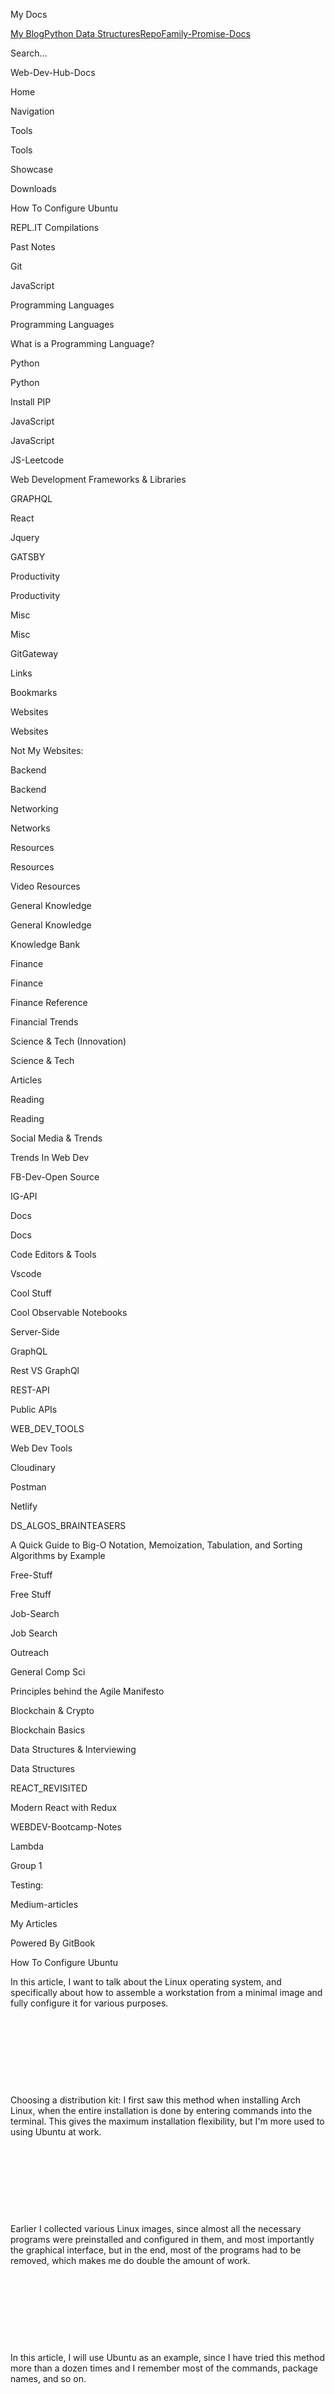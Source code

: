 <a href="https://bryan-guner.gitbook.io/my-docs/" class="css-4rbku5 css-1dbjc4n r-1awozwy r-1loqt21 r-18u37iz r-1otgn73 r-1i6wzkk r-lrvibr"></a>

<span class="css-901oao css-16my406 css-vcwn7f" aria-label="My Docs" data-rnw-int-class="nearest_246__260-2504_">My Docs</span>

<a href="https://bgoonz-blog.netlify.app/" class="css-4rbku5 css-901oao css-cens5h r-howw7u r-1loqt21 r-gg6oyi r-ubezar r-majxgm r-135wba7 r-ymttw5">My Blog</a><a href="https://py-v2.gitbook.io/datastructures-in-pytho/" class="css-4rbku5 css-901oao css-cens5h r-howw7u r-1loqt21 r-gg6oyi r-ubezar r-majxgm r-135wba7 r-ymttw5">Python Data Structures</a><a href="https://github.com/bgoonz/Web-Dev-Hub-Docs" class="css-4rbku5 css-901oao css-cens5h r-howw7u r-1loqt21 r-gg6oyi r-ubezar r-majxgm r-135wba7 r-ymttw5">Repo</a><a href="https://lambda-labs.gitbook.io/lambda-labs/" class="css-4rbku5 css-901oao css-cens5h r-howw7u r-1loqt21 r-gg6oyi r-ubezar r-majxgm r-135wba7 r-ymttw5">Family-Promise-Docs</a>

Search…

<span class="css-901oao css-16my406 css-vcwn7f">Web-Dev-Hub-Docs</span>

<a href="https://bryan-guner.gitbook.io/my-docs/" class="css-4rbku5 css-1dbjc4n r-1awozwy r-42olwf r-rs99b7 r-1loqt21 r-18u37iz r-15ysp7h r-ymttw5 r-1otgn73 r-1i6wzkk r-lrvibr"></a>

Home

<a href="https://bryan-guner.gitbook.io/my-docs/navigation" class="css-4rbku5 css-1dbjc4n r-1awozwy r-42olwf r-rs99b7 r-1loqt21 r-18u37iz r-15ysp7h r-ymttw5 r-1otgn73 r-1i6wzkk r-lrvibr"></a>

Navigation

Tools

<a href="https://bryan-guner.gitbook.io/my-docs/tools/tools" class="css-4rbku5 css-1dbjc4n r-1awozwy r-42olwf r-rs99b7 r-1loqt21 r-18u37iz r-15ysp7h r-ymttw5 r-1otgn73 r-1i6wzkk r-lrvibr"></a>

Tools

<a href="https://bryan-guner.gitbook.io/my-docs/tools/showcase" class="css-4rbku5 css-1dbjc4n r-1awozwy r-42olwf r-rs99b7 r-1loqt21 r-18u37iz r-15ysp7h r-ymttw5 r-1otgn73 r-1i6wzkk r-lrvibr"></a>

Showcase

<a href="https://bryan-guner.gitbook.io/my-docs/tools/downloads" class="css-4rbku5 css-1dbjc4n r-1awozwy r-42olwf r-rs99b7 r-1loqt21 r-18u37iz r-15ysp7h r-ymttw5 r-1otgn73 r-1i6wzkk r-lrvibr"></a>

Downloads

<a href="https://bryan-guner.gitbook.io/my-docs/tools/how-to-configure-ubuntu" class="css-4rbku5 css-1dbjc4n r-1awozwy r-14lw9ot r-156hn8l r-rs99b7 r-1loqt21 r-18u37iz r-15ysp7h r-ymttw5 r-1otgn73 r-1i6wzkk r-lrvibr"></a>

How To Configure Ubuntu

<a href="https://bryan-guner.gitbook.io/my-docs/tools/links" class="css-4rbku5 css-1dbjc4n r-1awozwy r-42olwf r-rs99b7 r-1loqt21 r-18u37iz r-15ysp7h r-ymttw5 r-1otgn73 r-1i6wzkk r-lrvibr"></a>

REPL.IT Compilations

<a href="https://bryan-guner.gitbook.io/my-docs/tools/past-notes" class="css-4rbku5 css-1dbjc4n r-1awozwy r-42olwf r-rs99b7 r-1loqt21 r-18u37iz r-15ysp7h r-ymttw5 r-1otgn73 r-1i6wzkk r-lrvibr"></a>

Past Notes

<a href="https://bryan-guner.gitbook.io/my-docs/tools/untitled" class="css-4rbku5 css-1dbjc4n r-1awozwy r-42olwf r-rs99b7 r-1loqt21 r-18u37iz r-15ysp7h r-ymttw5 r-1otgn73 r-1i6wzkk r-lrvibr"></a>

Git

<a href="https://bryan-guner.gitbook.io/my-docs/tools/javascript" class="css-4rbku5 css-1dbjc4n r-1awozwy r-42olwf r-rs99b7 r-1loqt21 r-18u37iz r-15ysp7h r-ymttw5 r-1otgn73 r-1i6wzkk r-lrvibr"></a>

JavaScript

Programming Languages

<a href="https://bryan-guner.gitbook.io/my-docs/programming-languages/programming-languages" class="css-4rbku5 css-1dbjc4n r-1awozwy r-42olwf r-rs99b7 r-1loqt21 r-18u37iz r-15ysp7h r-ymttw5 r-1otgn73 r-1i6wzkk r-lrvibr"></a>

Programming Languages

<a href="https://bryan-guner.gitbook.io/my-docs/programming-languages/what-is-a-programming-language" class="css-4rbku5 css-1dbjc4n r-1awozwy r-42olwf r-rs99b7 r-1loqt21 r-18u37iz r-15ysp7h r-ymttw5 r-1otgn73 r-1i6wzkk r-lrvibr"></a>

What is a Programming Language?

Python

<a href="https://bryan-guner.gitbook.io/my-docs/python/untitled" class="css-4rbku5 css-1dbjc4n r-1awozwy r-42olwf r-rs99b7 r-1loqt21 r-18u37iz r-15ysp7h r-ymttw5 r-1otgn73 r-1i6wzkk r-lrvibr"></a>

Python

<a href="https://bryan-guner.gitbook.io/my-docs/python/install-pip" class="css-4rbku5 css-1dbjc4n r-1awozwy r-42olwf r-rs99b7 r-1loqt21 r-18u37iz r-15ysp7h r-ymttw5 r-1otgn73 r-1i6wzkk r-lrvibr"></a>

Install PIP

JavaScript

<a href="https://bryan-guner.gitbook.io/my-docs/javascript/untitled" class="css-4rbku5 css-1dbjc4n r-1awozwy r-42olwf r-rs99b7 r-1loqt21 r-18u37iz r-15ysp7h r-ymttw5 r-1otgn73 r-1i6wzkk r-lrvibr"></a>

JavaScript

<a href="https://bryan-guner.gitbook.io/my-docs/javascript/js-leetcode" class="css-4rbku5 css-1dbjc4n r-1awozwy r-42olwf r-rs99b7 r-1loqt21 r-18u37iz r-15ysp7h r-ymttw5 r-1otgn73 r-1i6wzkk r-lrvibr"></a>

JS-Leetcode

Web Development Frameworks & Libraries

<a href="https://bryan-guner.gitbook.io/my-docs/web-development-frameworks/graphql" class="css-4rbku5 css-1dbjc4n r-1awozwy r-42olwf r-rs99b7 r-1loqt21 r-18u37iz r-15ysp7h r-ymttw5 r-1otgn73 r-1i6wzkk r-lrvibr"></a>

GRAPHQL

<a href="https://bryan-guner.gitbook.io/my-docs/web-development-frameworks/react" class="css-4rbku5 css-1dbjc4n r-1awozwy r-42olwf r-rs99b7 r-1loqt21 r-18u37iz r-15ysp7h r-ymttw5 r-1otgn73 r-1i6wzkk r-lrvibr"></a>

React

<a href="https://bryan-guner.gitbook.io/my-docs/web-development-frameworks/jquery" class="css-4rbku5 css-1dbjc4n r-1awozwy r-42olwf r-rs99b7 r-1loqt21 r-18u37iz r-15ysp7h r-ymttw5 r-1otgn73 r-1i6wzkk r-lrvibr"></a>

Jquery

<a href="https://bryan-guner.gitbook.io/my-docs/web-development-frameworks/gatsby" class="css-4rbku5 css-1dbjc4n r-1awozwy r-42olwf r-rs99b7 r-1loqt21 r-18u37iz r-15ysp7h r-ymttw5 r-1otgn73 r-1i6wzkk r-lrvibr"></a>

GATSBY

Productivity

<a href="https://bryan-guner.gitbook.io/my-docs/productivity/untitled" class="css-4rbku5 css-1dbjc4n r-1awozwy r-42olwf r-rs99b7 r-1loqt21 r-18u37iz r-15ysp7h r-ymttw5 r-1otgn73 r-1i6wzkk r-lrvibr"></a>

Productivity

Misc

<a href="https://bryan-guner.gitbook.io/my-docs/misc/untitled" class="css-4rbku5 css-1dbjc4n r-1awozwy r-42olwf r-rs99b7 r-1loqt21 r-18u37iz r-15ysp7h r-ymttw5 r-1otgn73 r-1i6wzkk r-lrvibr"></a>

Misc

GitGateway

<a href="https://bryan-guner.gitbook.io/my-docs/links/untitled" class="css-4rbku5 css-1dbjc4n r-1awozwy r-42olwf r-rs99b7 r-1loqt21 r-18u37iz r-15ysp7h r-ymttw5 r-1otgn73 r-1i6wzkk r-lrvibr"></a>

Links

<a href="https://bryan-guner.gitbook.io/my-docs/links/untitled-1" class="css-4rbku5 css-1dbjc4n r-1awozwy r-42olwf r-rs99b7 r-1loqt21 r-18u37iz r-15ysp7h r-ymttw5 r-1otgn73 r-1i6wzkk r-lrvibr"></a>

Bookmarks

Websites

<a href="https://bryan-guner.gitbook.io/my-docs/websites/untitled" class="css-4rbku5 css-1dbjc4n r-1awozwy r-42olwf r-rs99b7 r-1loqt21 r-18u37iz r-15ysp7h r-ymttw5 r-1otgn73 r-1i6wzkk r-lrvibr"></a>

Websites

<a href="https://bryan-guner.gitbook.io/my-docs/websites/untitled-1" class="css-4rbku5 css-1dbjc4n r-1awozwy r-42olwf r-rs99b7 r-1loqt21 r-18u37iz r-15ysp7h r-ymttw5 r-1otgn73 r-1i6wzkk r-lrvibr"></a>

Not My Websites:

Backend

<a href="https://bryan-guner.gitbook.io/my-docs/backend/untitled" class="css-4rbku5 css-1dbjc4n r-1awozwy r-42olwf r-rs99b7 r-1loqt21 r-18u37iz r-15ysp7h r-ymttw5 r-1otgn73 r-1i6wzkk r-lrvibr"></a>

Backend

Networking

<a href="https://bryan-guner.gitbook.io/my-docs/networking/untitled" class="css-4rbku5 css-1dbjc4n r-1awozwy r-42olwf r-rs99b7 r-1loqt21 r-18u37iz r-15ysp7h r-ymttw5 r-1otgn73 r-1i6wzkk r-lrvibr"></a>

Networks

Resources

<a href="https://bryan-guner.gitbook.io/my-docs/resources/untitled" class="css-4rbku5 css-1dbjc4n r-1awozwy r-42olwf r-rs99b7 r-1loqt21 r-18u37iz r-15ysp7h r-ymttw5 r-1otgn73 r-1i6wzkk r-lrvibr"></a>

Resources

<a href="https://bryan-guner.gitbook.io/my-docs/resources/untitled-1" class="css-4rbku5 css-1dbjc4n r-1awozwy r-42olwf r-rs99b7 r-1loqt21 r-18u37iz r-15ysp7h r-ymttw5 r-1otgn73 r-1i6wzkk r-lrvibr"></a>

Video Resources

General Knowledge

<a href="https://bryan-guner.gitbook.io/my-docs/general-knowledge/untitled" class="css-4rbku5 css-1dbjc4n r-1awozwy r-42olwf r-rs99b7 r-1loqt21 r-18u37iz r-15ysp7h r-ymttw5 r-1otgn73 r-1i6wzkk r-lrvibr"></a>

General Knowledge

<a href="https://bryan-guner.gitbook.io/my-docs/general-knowledge/untitled-1" class="css-4rbku5 css-1dbjc4n r-1awozwy r-42olwf r-rs99b7 r-1loqt21 r-18u37iz r-15ysp7h r-ymttw5 r-1otgn73 r-1i6wzkk r-lrvibr"></a>

Knowledge Bank

Finance

<a href="https://bryan-guner.gitbook.io/my-docs/finance/untitled" class="css-4rbku5 css-1dbjc4n r-1awozwy r-42olwf r-rs99b7 r-1loqt21 r-18u37iz r-15ysp7h r-ymttw5 r-1otgn73 r-1i6wzkk r-lrvibr"></a>

Finance

<a href="https://bryan-guner.gitbook.io/my-docs/finance/finance-reference" class="css-4rbku5 css-1dbjc4n r-1awozwy r-42olwf r-rs99b7 r-1loqt21 r-18u37iz r-15ysp7h r-ymttw5 r-1otgn73 r-1i6wzkk r-lrvibr"></a>

Finance Reference

<a href="https://bryan-guner.gitbook.io/my-docs/finance/untitled-1" class="css-4rbku5 css-1dbjc4n r-1awozwy r-42olwf r-rs99b7 r-1loqt21 r-18u37iz r-15ysp7h r-ymttw5 r-1otgn73 r-1i6wzkk r-lrvibr"></a>

Financial Trends

Science & Tech (Innovation)

<a href="https://bryan-guner.gitbook.io/my-docs/science-and-tech-innovation/untitled" class="css-4rbku5 css-1dbjc4n r-1awozwy r-42olwf r-rs99b7 r-1loqt21 r-18u37iz r-15ysp7h r-ymttw5 r-1otgn73 r-1i6wzkk r-lrvibr"></a>

Science & Tech

<a href="https://bryan-guner.gitbook.io/my-docs/science-and-tech-innovation/untitled-1" class="css-4rbku5 css-1dbjc4n r-1awozwy r-42olwf r-rs99b7 r-1loqt21 r-18u37iz r-15ysp7h r-ymttw5 r-1otgn73 r-1i6wzkk r-lrvibr"></a>

Articles

Reading

<a href="https://bryan-guner.gitbook.io/my-docs/reading/untitled" class="css-4rbku5 css-1dbjc4n r-1awozwy r-42olwf r-rs99b7 r-1loqt21 r-18u37iz r-15ysp7h r-ymttw5 r-1otgn73 r-1i6wzkk r-lrvibr"></a>

Reading

Social Media & Trends

<a href="https://bryan-guner.gitbook.io/my-docs/social-media-and-trends/untitled" class="css-4rbku5 css-1dbjc4n r-1awozwy r-42olwf r-rs99b7 r-1loqt21 r-18u37iz r-15ysp7h r-ymttw5 r-1otgn73 r-1i6wzkk r-lrvibr"></a>

Trends In Web Dev

<a href="https://bryan-guner.gitbook.io/my-docs/social-media-and-trends/fb-dev-open-source" class="css-4rbku5 css-1dbjc4n r-1awozwy r-42olwf r-rs99b7 r-1loqt21 r-18u37iz r-15ysp7h r-ymttw5 r-1otgn73 r-1i6wzkk r-lrvibr"></a>

FB-Dev-Open Source

<a href="https://bryan-guner.gitbook.io/my-docs/social-media-and-trends/ig-api" class="css-4rbku5 css-1dbjc4n r-1awozwy r-42olwf r-rs99b7 r-1loqt21 r-18u37iz r-15ysp7h r-ymttw5 r-1otgn73 r-1i6wzkk r-lrvibr"></a>

IG-API

Docs

<a href="https://bryan-guner.gitbook.io/my-docs/docs/docs" class="css-4rbku5 css-1dbjc4n r-1awozwy r-42olwf r-rs99b7 r-1loqt21 r-18u37iz r-15ysp7h r-ymttw5 r-1otgn73 r-1i6wzkk r-lrvibr"></a>

Docs

Code Editors & Tools

<a href="https://bryan-guner.gitbook.io/my-docs/code-editors-and-tools/vscode" class="css-4rbku5 css-1dbjc4n r-1awozwy r-42olwf r-rs99b7 r-1loqt21 r-18u37iz r-15ysp7h r-ymttw5 r-1otgn73 r-1i6wzkk r-lrvibr"></a>

Vscode

Cool Stuff

<a href="https://bryan-guner.gitbook.io/my-docs/cool-stuff/cool-observable-notebooks" class="css-4rbku5 css-1dbjc4n r-1awozwy r-42olwf r-rs99b7 r-1loqt21 r-18u37iz r-15ysp7h r-ymttw5 r-1otgn73 r-1i6wzkk r-lrvibr"></a>

Cool Observable Notebooks

Server-Side

<a href="https://bryan-guner.gitbook.io/my-docs/server-side/graphql" class="css-4rbku5 css-1dbjc4n r-1awozwy r-42olwf r-rs99b7 r-1loqt21 r-18u37iz r-15ysp7h r-ymttw5 r-1otgn73 r-1i6wzkk r-lrvibr"></a>

GraphQL

<a href="https://bryan-guner.gitbook.io/my-docs/server-side/rest-vs-graphql" class="css-4rbku5 css-1dbjc4n r-1awozwy r-42olwf r-rs99b7 r-1loqt21 r-18u37iz r-15ysp7h r-ymttw5 r-1otgn73 r-1i6wzkk r-lrvibr"></a>

Rest VS GraphQl

<a href="https://bryan-guner.gitbook.io/my-docs/server-side/rest-api" class="css-4rbku5 css-1dbjc4n r-1awozwy r-42olwf r-rs99b7 r-1loqt21 r-18u37iz r-15ysp7h r-ymttw5 r-1otgn73 r-1i6wzkk r-lrvibr"></a>

REST-API

<a href="https://bryan-guner.gitbook.io/my-docs/server-side/public-apis" class="css-4rbku5 css-1dbjc4n r-1awozwy r-42olwf r-rs99b7 r-1loqt21 r-18u37iz r-15ysp7h r-ymttw5 r-1otgn73 r-1i6wzkk r-lrvibr"></a>

Public APIs

WEB_DEV_TOOLS

<a href="https://bryan-guner.gitbook.io/my-docs/web_dev_tools/web-dev-tools" class="css-4rbku5 css-1dbjc4n r-1awozwy r-42olwf r-rs99b7 r-1loqt21 r-18u37iz r-15ysp7h r-ymttw5 r-1otgn73 r-1i6wzkk r-lrvibr"></a>

Web Dev Tools

<a href="https://bryan-guner.gitbook.io/my-docs/web_dev_tools/cloudinary" class="css-4rbku5 css-1dbjc4n r-1awozwy r-42olwf r-rs99b7 r-1loqt21 r-18u37iz r-15ysp7h r-ymttw5 r-1otgn73 r-1i6wzkk r-lrvibr"></a>

Cloudinary

<a href="https://bryan-guner.gitbook.io/my-docs/web_dev_tools/postman" class="css-4rbku5 css-1dbjc4n r-1awozwy r-42olwf r-rs99b7 r-1loqt21 r-18u37iz r-15ysp7h r-ymttw5 r-1otgn73 r-1i6wzkk r-lrvibr"></a>

Postman

<a href="https://bryan-guner.gitbook.io/my-docs/web_dev_tools/netlify" class="css-4rbku5 css-1dbjc4n r-1awozwy r-42olwf r-rs99b7 r-1loqt21 r-18u37iz r-15ysp7h r-ymttw5 r-1otgn73 r-1i6wzkk r-lrvibr"></a>

Netlify

DS_ALGOS_BRAINTEASERS

<a href="https://bryan-guner.gitbook.io/my-docs/ds_algos_brainteasers/ds_algos_brainteasers" class="css-4rbku5 css-1dbjc4n r-1awozwy r-42olwf r-rs99b7 r-1loqt21 r-18u37iz r-15ysp7h r-ymttw5 r-1otgn73 r-1i6wzkk r-lrvibr"></a>

A Quick Guide to Big-O Notation, Memoization, Tabulation, and Sorting Algorithms by Example

Free-Stuff

<a href="https://bryan-guner.gitbook.io/my-docs/free-stuff/free-stuff" class="css-4rbku5 css-1dbjc4n r-1awozwy r-42olwf r-rs99b7 r-1loqt21 r-18u37iz r-15ysp7h r-ymttw5 r-1otgn73 r-1i6wzkk r-lrvibr"></a>

Free Stuff

Job-Search

<a href="https://bryan-guner.gitbook.io/my-docs/job-search/job-search" class="css-4rbku5 css-1dbjc4n r-1awozwy r-42olwf r-rs99b7 r-1loqt21 r-18u37iz r-15ysp7h r-ymttw5 r-1otgn73 r-1i6wzkk r-lrvibr"></a>

Job Search

<a href="https://bryan-guner.gitbook.io/my-docs/job-search/outreach" class="css-4rbku5 css-1dbjc4n r-1awozwy r-42olwf r-rs99b7 r-1loqt21 r-18u37iz r-15ysp7h r-ymttw5 r-1otgn73 r-1i6wzkk r-lrvibr"></a>

Outreach

General Comp Sci

<a href="https://bryan-guner.gitbook.io/my-docs/general-comp-sci/principles-behind-the-agile-manifesto" class="css-4rbku5 css-1dbjc4n r-1awozwy r-42olwf r-rs99b7 r-1loqt21 r-18u37iz r-15ysp7h r-ymttw5 r-1otgn73 r-1i6wzkk r-lrvibr"></a>

Principles behind the Agile Manifesto

Blockchain & Crypto

<a href="https://bryan-guner.gitbook.io/my-docs/blockchain-and-crypto/blockchain-basics" class="css-4rbku5 css-1dbjc4n r-1awozwy r-42olwf r-rs99b7 r-1loqt21 r-18u37iz r-15ysp7h r-ymttw5 r-1otgn73 r-1i6wzkk r-lrvibr"></a>

Blockchain Basics

Data Structures & Interviewing

<a href="https://bryan-guner.gitbook.io/my-docs/data-structures-and-interviewing/data-structures" class="css-4rbku5 css-1dbjc4n r-1awozwy r-42olwf r-rs99b7 r-1loqt21 r-18u37iz r-15ysp7h r-ymttw5 r-1otgn73 r-1i6wzkk r-lrvibr"></a>

Data Structures

REACT_REVISITED

<a href="https://bryan-guner.gitbook.io/my-docs/react_revisited/modern-react-with-redux" class="css-4rbku5 css-1dbjc4n r-1awozwy r-42olwf r-rs99b7 r-1loqt21 r-18u37iz r-15ysp7h r-ymttw5 r-1otgn73 r-1i6wzkk r-lrvibr"></a>

Modern React with Redux

WEBDEV-Bootcamp-Notes

<a href="https://bryan-guner.gitbook.io/my-docs/webdev-bootcamp-notes/lambda" class="css-4rbku5 css-1dbjc4n r-1awozwy r-42olwf r-rs99b7 r-1loqt21 r-18u37iz r-15ysp7h r-ymttw5 r-1otgn73 r-1i6wzkk r-lrvibr"></a>

Lambda

Group 1

<a href="https://bryan-guner.gitbook.io/my-docs/group-1/testing" class="css-4rbku5 css-1dbjc4n r-1awozwy r-42olwf r-rs99b7 r-1loqt21 r-18u37iz r-15ysp7h r-ymttw5 r-1otgn73 r-1i6wzkk r-lrvibr"></a>

Testing:

Medium-articles

<a href="https://bryan-guner.gitbook.io/my-docs/medium-articles/my-articles" class="css-4rbku5 css-1dbjc4n r-1awozwy r-42olwf r-rs99b7 r-1loqt21 r-18u37iz r-15ysp7h r-ymttw5 r-1otgn73 r-1i6wzkk r-lrvibr"></a>

My Articles

Powered By <span class="css-901oao css-16my406 r-b88u0q">GitBook</span>

How To Configure Ubuntu

<span data-key="5da3a83692c14a79a8d396f0c9bec315"><span data-offset-key="5da3a83692c14a79a8d396f0c9bec315:0">In this article, I want to talk about the Linux operating system, and specifically about how to assemble a workstation from a minimal image and fully configure it for various purposes.</span></span><span data-slate-void="true" data-key="215f94f04f8742beb9938c5bad0969e4"></span>

<span data-key="3b6a23c957b3438690b52677cb747391"><span data-offset-key="3b6a23c957b3438690b52677cb747391:0"><span data-slate-zero-width="z">​</span></span></span><span data-slate-void="true" data-key="87ee87d746104fa29349b6df7ce6503b"></span>

<span data-key="5e049a49d17c4c5b900f4cb80a02ba0b"><span data-offset-key="5e049a49d17c4c5b900f4cb80a02ba0b:0"><span data-slate-zero-width="z">​</span></span></span><span data-slate-void="true" data-key="e89f9c17aa774d78b4f618592514e558"></span>

<span data-key="86f8c78fdebc4c3eaf9a385a514bda97"><span data-offset-key="86f8c78fdebc4c3eaf9a385a514bda97:0"><span data-slate-zero-width="z">​</span></span></span><span data-slate-void="true" data-key="50ee1f98686d4d4c9ee20ce64c642778"></span>

<span data-key="aa46da17cac64affa19e898660acc776"><span data-offset-key="aa46da17cac64affa19e898660acc776:0"><span data-slate-zero-width="z">​</span></span></span>

<span data-key="24f1b4f551144d5998e930d7a1bfa012"><span data-offset-key="24f1b4f551144d5998e930d7a1bfa012:0">Choosing a distribution kit: I first saw this method when installing Arch Linux, when the entire installation is done by entering commands into the terminal. This gives the maximum installation flexibility, but I'm more used to using Ubuntu at work.</span></span><span data-slate-void="true" data-key="bf983ee4e1ba499192415be6e577f29f"></span>

<span data-key="8904f545d1834c3982ce804534949992"><span data-offset-key="8904f545d1834c3982ce804534949992:0"><span data-slate-zero-width="z">​</span></span></span><span data-slate-void="true" data-key="0de1d1964fb7405e837d25d5f4c72ce6"></span>

<span data-key="b74ab5289a22468f931a8c46d34a15a9"><span data-offset-key="b74ab5289a22468f931a8c46d34a15a9:0"><span data-slate-zero-width="z">​</span></span></span><span data-slate-void="true" data-key="74b114936ec043f89e3a4fb01c8b171b"></span>

<span data-key="e417a29b52d34bff91c8e927ba6996d2"><span data-offset-key="e417a29b52d34bff91c8e927ba6996d2:0"><span data-slate-zero-width="z">​</span></span></span><span data-slate-void="true" data-key="8a093d67ee054489b00a0074b24f2fa8"></span>

<span data-key="bd1cdaaaa1df442d9c176770987279d0"><span data-offset-key="bd1cdaaaa1df442d9c176770987279d0:0"><span data-slate-zero-width="z">​</span></span></span>

<span data-key="cfc739cfaedc4cf7b4baf2fbdb7cd8d4"><span data-offset-key="cfc739cfaedc4cf7b4baf2fbdb7cd8d4:0">Earlier I collected various Linux images, since almost all the necessary programs were preinstalled and configured in them, and most importantly the graphical interface, but in the end, most of the programs had to be removed, which makes me do double the amount of work.</span></span><span data-slate-void="true" data-key="bf42040a0baa422d8501546950f73842"></span>

<span data-key="0bbe0661854c48edb78fe31543309721"><span data-offset-key="0bbe0661854c48edb78fe31543309721:0"><span data-slate-zero-width="z">​</span></span></span><span data-slate-void="true" data-key="b8527a5044ca4671a826e55ab864f5be"></span>

<span data-key="5bff284b2cb049cbab84301c38a06d6b"><span data-offset-key="5bff284b2cb049cbab84301c38a06d6b:0"><span data-slate-zero-width="z">​</span></span></span><span data-slate-void="true" data-key="54147f4866104cdaa9317d02764020bc"></span>

<span data-key="5c21489ecd4c482f823340b7b01a192c"><span data-offset-key="5c21489ecd4c482f823340b7b01a192c:0"><span data-slate-zero-width="z">​</span></span></span><span data-slate-void="true" data-key="1a6587a9c092432d8632b07710fae9f9"></span>

<span data-key="05943030758948c3910ff0a06d95c8b0"><span data-offset-key="05943030758948c3910ff0a06d95c8b0:0"><span data-slate-zero-width="z">​</span></span></span>

<span data-key="d8ef7d93f17b406b9c43bb766373197e"><span data-offset-key="d8ef7d93f17b406b9c43bb766373197e:0">In this article, I will use Ubuntu as an example, since I have tried this method more than a dozen times and I remember most of the commands, package names, and so on.</span></span><span data-slate-void="true" data-key="4fcaf21ff236428d9fc5c5ed9505b8d1"></span>

<span data-key="e43faa48a14a400ba774f9d47aae97ab"><span data-offset-key="e43faa48a14a400ba774f9d47aae97ab:0"><span data-slate-zero-width="z">​</span></span></span><span data-slate-void="true" data-key="ae0d871967fc4dc7b3cf3fa8c9580c1c"></span>

<span data-key="7c85e27972644af08acc57da6783b5f9"><span data-offset-key="7c85e27972644af08acc57da6783b5f9:0"><span data-slate-zero-width="z">​</span></span></span><span data-slate-void="true" data-key="3a87e6eb547b414884979d35059295d8"></span>

<span data-key="b8ea18c02159456085b24cf568d02c1c"><span data-offset-key="b8ea18c02159456085b24cf568d02c1c:0"><span data-slate-zero-width="z">​</span></span></span><span data-slate-void="true" data-key="640454afb4184766b7fb0c93570f906b"></span>

<span data-key="7c28ce8156444670a891a071c37e0bd3"><span data-offset-key="7c28ce8156444670a891a071c37e0bd3:0"><span data-slate-zero-width="z">​</span></span></span>

<span data-key="94e30e774c4840d0bccbdb784dfbee10"><span data-offset-key="94e30e774c4840d0bccbdb784dfbee10:0">Briefly about the approach. For this approach, I will use a minimal Ubuntu image or Ubuntu Mini. This is Ubuntu version 20.04, which is not the latest, but I think it will not be difficult to upgrade to the latest one already on the installed system if necessary. Although in the comments on Reddit, you can find that you need to use Ubuntu Server to install the minimum version, but I have not tried this option yet, since I use the old and proven one. I really like the fact that the image is less than 100 MB and uses the TUI installer.</span></span><span data-slate-void="true" data-key="73d3095497b544cbb00cfd89ae25d491"></span>

<span data-key="03c34d081fd048f688200a66fc152072"><span data-offset-key="03c34d081fd048f688200a66fc152072:0"><span data-slate-zero-width="z">​</span></span></span><span data-slate-void="true" data-key="bd8c0e1de89d42858900aa39be204868"></span>

<span data-key="d61a5eea71584341b92478976982b862"><span data-offset-key="d61a5eea71584341b92478976982b862:0"><span data-slate-zero-width="z">​</span></span></span><span data-slate-void="true" data-key="6a34619155974ac8a88f3ef0becde945"></span>

<span data-key="5c0e8b8e737146708067ba46c3718894"><span data-offset-key="5c0e8b8e737146708067ba46c3718894:0"><span data-slate-zero-width="z">​</span></span></span><span data-slate-void="true" data-key="5309fb82632c4d36ba1996361b45910b"></span>

<span data-key="24110829e10449f6a456b5cc814f08d7"><span data-offset-key="24110829e10449f6a456b5cc814f08d7:0"><span data-slate-zero-width="z">​</span></span></span>

<span data-key="7b2b52e3b2ce484b8f7533df9f8aaaf6"><span data-offset-key="7b2b52e3b2ce484b8f7533df9f8aaaf6:0">If you are installing Linux for the first time, I recommend using the following guide on a virtual machine, and in general, it is a good practice to test the functionality of new operating systems.</span></span><span data-slate-void="true" data-key="c4b7d16b977e4f50aaac46f1948ceba4"></span>

<span data-key="ac9249be229845d1a0df6f0f8e8aec9a"><span data-offset-key="ac9249be229845d1a0df6f0f8e8aec9a:0"><span data-slate-zero-width="z">​</span></span></span><span data-slate-void="true" data-key="6742cc3e2f394274930f04a96b787342"></span>

<span data-key="60aa0f65121344ad95c8cc8a45301ef5"><span data-offset-key="60aa0f65121344ad95c8cc8a45301ef5:0"><span data-slate-zero-width="z">​</span></span></span><span data-slate-void="true" data-key="d0859a3c311646d380abdcba618f7788"></span>

<span data-key="f1486168d645481487b44435dfa2efc4"><span data-offset-key="f1486168d645481487b44435dfa2efc4:0"><span data-slate-zero-width="z">​</span></span></span><span data-slate-void="true" data-key="0032a79de05848faa1ed3e643a32c8c0"></span>

<span data-key="d568dceee6fa458db8105cc036247259"><span data-offset-key="d568dceee6fa458db8105cc036247259:0"><span data-slate-zero-width="z">​</span></span></span>

<span data-key="f4764c8b65944f88938bbd19c3ef97d8">**Let's move on to the installation.**</span>

<span data-key="df93e31413fc482fa914aed9c508fa90"><span data-offset-key="df93e31413fc482fa914aed9c508fa90:0">During the installation, I will only cover the main points, since when installing on a virtual machine you do not have to think too much about long-term use.</span></span><span data-slate-void="true" data-key="47d3706525b34bc693df1201630e936f"></span>

<span data-key="9acb503710fa4df69b27aa80ad19ee4d"><span data-offset-key="9acb503710fa4df69b27aa80ad19ee4d:0"><span data-slate-zero-width="z">​</span></span></span><span data-slate-void="true" data-key="168a220f629d4dfa87d690ea7e57e791"></span>

<span data-key="1657558d206f4941a044defd08fd10cf"><span data-offset-key="1657558d206f4941a044defd08fd10cf:0"><span data-slate-zero-width="z">​</span></span></span><span data-slate-void="true" data-key="5b52e34f94654448a5e024db0f991707"></span>

<span data-key="eee9ae0c7e22420e8c4386cfb042280e"><span data-offset-key="eee9ae0c7e22420e8c4386cfb042280e:0"><span data-slate-zero-width="z">​</span></span></span><span data-slate-void="true" data-key="c697e9fae2fd4f23a2ffd487aacb2356"></span>

<span data-key="1568c111dcdd42f7b414a52e5ae237cf"><span data-offset-key="1568c111dcdd42f7b414a52e5ae237cf:0"><span data-slate-zero-width="z">​</span></span></span><span data-slate-void="true" data-key="2b45a0e7e3d94a89939739d01eec6862"></span>

<span data-key="ea4da6a340b64b858072663f4ce8ec5a"><span data-offset-key="ea4da6a340b64b858072663f4ce8ec5a:0"><span data-slate-zero-width="z">​</span></span></span>

<span data-key="6a5ad163c4674896adf775db2d9cb0a0"><span data-offset-key="6a5ad163c4674896adf775db2d9cb0a0:0">Start screen. We choose install.</span></span><span data-slate-void="true" data-key="76f8ad046363430291189b622eed7d66"></span>

<span data-key="939de1c02e984c6893ef75d00d1f5186"><span data-offset-key="939de1c02e984c6893ef75d00d1f5186:0"><span data-slate-zero-width="z">​</span></span></span><span data-slate-void="true" data-key="2ba4966d173d4928b4b207d53dd73495"></span>

<span data-key="df5ef282438f41d082e41ae6e6a04890"><span data-offset-key="df5ef282438f41d082e41ae6e6a04890:0"><span data-slate-zero-width="z">​</span></span></span><span data-slate-void="true" data-key="495e1d5605454fb98b8cd8af074e5ca0"></span>

<span data-key="d73e5ca67e5a47beb2cb10be9c563f6b"><span data-offset-key="d73e5ca67e5a47beb2cb10be9c563f6b:0"><span data-slate-zero-width="z">​</span></span></span><span data-slate-void="true" data-key="9f8df3163055487fac94b0acf4a05734"></span>

<span data-key="cd2f1718f756461794241d51feb09d0b"><span data-offset-key="cd2f1718f756461794241d51feb09d0b:0"><span data-slate-zero-width="z">​</span></span></span><span data-slate-void="true" data-key="9d0e876c472f45b9bb8af3a7453ac374"></span>

<span data-key="d5d62a8368e3459280c934af1ce8c769"><span data-offset-key="d5d62a8368e3459280c934af1ce8c769:0"><span data-slate-zero-width="z">​</span></span></span>

<span data-key="4e222eb515ad428eb41b2f2d012afef7"><span data-offset-key="4e222eb515ad428eb41b2f2d012afef7:0">We choose the language of the system. I recommend choosing English, later this can be changed if necessary.</span></span><span data-slate-void="true" data-key="4e31e048c4de42c5af8ad6689c1a2f32"></span>

<span data-key="1d489f56764f422faf836e5e8d4ccf99"><span data-offset-key="1d489f56764f422faf836e5e8d4ccf99:0"><span data-slate-zero-width="z">​</span></span></span><span data-slate-void="true" data-key="4bb9fb8a897a40dea5fade20026b8215"></span>

<span data-key="13e287d37677441399750983d8d2c6bc"><span data-offset-key="13e287d37677441399750983d8d2c6bc:0"><span data-slate-zero-width="z">​</span></span></span><span data-slate-void="true" data-key="0158679abf944c6183b9302a9a687686"></span>

<span data-key="d030b412642843ddaf995df3c91b1bd7"><span data-offset-key="d030b412642843ddaf995df3c91b1bd7:0"><span data-slate-zero-width="z">​</span></span></span><span data-slate-void="true" data-key="d3b7f726b5cf4b5e9dac0a86e607a5f7"></span>

<span data-key="451af62ee5884d7292f900d91f432dd1"><span data-offset-key="451af62ee5884d7292f900d91f432dd1:0"><span data-slate-zero-width="z">​</span></span></span><span data-slate-void="true" data-key="70bff9f6e7ac4b4abf832cfe816047cd"></span>

<span data-key="55e8753697cf432381fe8124f48869fa"><span data-offset-key="55e8753697cf432381fe8124f48869fa:0"><span data-slate-zero-width="z">​</span></span></span>

<span data-key="7042764a1f44446bbf2aef0b489acac8"><span data-offset-key="7042764a1f44446bbf2aef0b489acac8:0">We choose No. Configure the keyboard manually. Select in the following windows English (US), English (US).</span></span><span data-slate-void="true" data-key="64a19e5c098943f69bdbdb23975f6800"></span>

<span data-key="4442f4437a7d493da5bc486d52c28ac4"><span data-offset-key="4442f4437a7d493da5bc486d52c28ac4:0"><span data-slate-zero-width="z">​</span></span></span><span data-slate-void="true" data-key="82605ed277c74560a7cda4ce24afc769"></span>

<span data-key="5c1166c954894eb6a07c1f1af7e81a04"><span data-offset-key="5c1166c954894eb6a07c1f1af7e81a04:0"><span data-slate-zero-width="z">​</span></span></span><span data-slate-void="true" data-key="5ec7c3faf24842bebfeb46cdf21a289e"></span>

<span data-key="acde69d9d4e34a64a2a5309f10738851"><span data-offset-key="acde69d9d4e34a64a2a5309f10738851:0"><span data-slate-zero-width="z">​</span></span></span><span data-slate-void="true" data-key="e9e899c889314cefaf2b93a593747b02"></span>

<span data-key="9eb361995eb0453abca9687dc66d6003"><span data-offset-key="9eb361995eb0453abca9687dc66d6003:0"><span data-slate-zero-width="z">​</span></span></span><span data-slate-void="true" data-key="fa5fde8fcb5c4e3682989697d38f4d03"></span>

<span data-key="69b52c0d177b42f7ab60be5e065fa5bc"><span data-offset-key="69b52c0d177b42f7ab60be5e065fa5bc:0"><span data-slate-zero-width="z">​</span></span></span>

<span data-key="da818c29d85c40b9b0355bcd3ee15edc"><span data-offset-key="da818c29d85c40b9b0355bcd3ee15edc:0">We set a name for the computer. It should be noted that not all special characters are available.</span></span><span data-slate-void="true" data-key="f72da6f882264329b0c3c5d3b20687a5"></span>

<span data-key="1f3ac1e5066949caa5e14d3329c50d61"><span data-offset-key="1f3ac1e5066949caa5e14d3329c50d61:0"><span data-slate-zero-width="z">​</span></span></span><span data-slate-void="true" data-key="47d2d3824d854c96ba74e87a834c0358"></span>

<span data-key="67ef3d6f2ffe436894bb8215eb8c8f01"><span data-offset-key="67ef3d6f2ffe436894bb8215eb8c8f01:0"><span data-slate-zero-width="z">​</span></span></span><span data-slate-void="true" data-key="b834490763ec485390dcd60645802faa"></span>

<span data-key="b770d6d7b8064c57b92d117ab5d9fbf9"><span data-offset-key="b770d6d7b8064c57b92d117ab5d9fbf9:0"><span data-slate-zero-width="z">​</span></span></span><span data-slate-void="true" data-key="32443370f09c4d209301e84e43f56b2f"></span>

<span data-key="7fecad78d6a94af5880df24c6be5fd3f"><span data-offset-key="7fecad78d6a94af5880df24c6be5fd3f:0"><span data-slate-zero-width="z">​</span></span></span><span data-slate-void="true" data-key="31833313a35e4a6b832bf510287fc289"></span>

<span data-key="657ae534208c497e8a4e13e69dc4b7d6"><span data-offset-key="657ae534208c497e8a4e13e69dc4b7d6:0"><span data-slate-zero-width="z">​</span></span></span>

<span data-key="a62db1d7f9104865b67ccf2fd42da48a"><span data-offset-key="a62db1d7f9104865b67ccf2fd42da48a:0">Here we select the desired mirror for your or the nearest country for fast download. In the next window set proxy if needed.</span></span><span data-slate-void="true" data-key="941ff36b03634e16bae1eb0cb72aa8ab"></span>

<span data-key="242f9317b29f45d29bb20a4e0132f61d"><span data-offset-key="242f9317b29f45d29bb20a4e0132f61d:0"><span data-slate-zero-width="z">​</span></span></span><span data-slate-void="true" data-key="c8a86449cbab4884ba5d02d55cf5bbda"></span>

<span data-key="b398c87c637c4919801bb690c8ef1086"><span data-offset-key="b398c87c637c4919801bb690c8ef1086:0"><span data-slate-zero-width="z">​</span></span></span><span data-slate-void="true" data-key="3ce3760947214d0086479272c29f528c"></span>

<span data-key="4081270a0aa544579c399d4695c3fbec"><span data-offset-key="4081270a0aa544579c399d4695c3fbec:0"><span data-slate-zero-width="z">​</span></span></span><span data-slate-void="true" data-key="21e4d70c65364b9688e92bdc35752fb5"></span>

<span data-key="ab27a6b71faa4feea3946c6f92643d74"><span data-offset-key="ab27a6b71faa4feea3946c6f92643d74:0"><span data-slate-zero-width="z">​</span></span></span><span data-slate-void="true" data-key="41c83c354bd24751acb8aa9f83e82260"></span>

<span data-key="fe4c10356e3a466dae3dd206ad513627"><span data-offset-key="fe4c10356e3a466dae3dd206ad513627:0"><span data-slate-zero-width="z">​</span></span></span>

<span data-key="95bd6054be4b44eba63e4ded6f96eb09"><span data-offset-key="95bd6054be4b44eba63e4ded6f96eb09:0">Enter your full name and username on the next screen.</span></span><span data-slate-void="true" data-key="d417d96223534a6da25aa2f9e55baa5d"></span>

<span data-key="ec28ea053bcc430ab927c8595a63ae88"><span data-offset-key="ec28ea053bcc430ab927c8595a63ae88:0"><span data-slate-zero-width="z">​</span></span></span><span data-slate-void="true" data-key="a08d0567a1294051bb330ca3005e12c7"></span>

<span data-key="6fa4b44fccf5411d98adf3e1b6cb7b3c"><span data-offset-key="6fa4b44fccf5411d98adf3e1b6cb7b3c:0"><span data-slate-zero-width="z">​</span></span></span><span data-slate-void="true" data-key="0d5d0b5236db4d07a4e5d32cab6c18d4"></span>

<span data-key="8113967d02bc4ebf9fd227ecc3a307bd"><span data-offset-key="8113967d02bc4ebf9fd227ecc3a307bd:0"><span data-slate-zero-width="z">​</span></span></span><span data-slate-void="true" data-key="ae64cd53c02846a3acdd2aba21609018"></span>

<span data-key="284ac08bba79495d80f22321ba02d85f"><span data-offset-key="284ac08bba79495d80f22321ba02d85f:0"><span data-slate-zero-width="z">​</span></span></span><span data-slate-void="true" data-key="3c53c0e60d074098a3fc18ca91f3b13e"></span>

<span data-key="3ac9b6c0b41b4911a46f457633b90968"><span data-offset-key="3ac9b6c0b41b4911a46f457633b90968:0"><span data-slate-zero-width="z">​</span></span></span>

<span data-key="14ddeeab058348f3a30f98e9f5b87151"><span data-offset-key="14ddeeab058348f3a30f98e9f5b87151:0">Now let's move on to the partitioning of the disk. For a virtual machine, you can use the entire disk, if you want, you can partition it in your own way. I will be using the entire disk.</span></span><span data-slate-void="true" data-key="8e1a1567272f4091b2e208c2ef90f163"></span>

<span data-key="13b4c66cdcbf406c9fdd962f712082d4"><span data-offset-key="13b4c66cdcbf406c9fdd962f712082d4:0"><span data-slate-zero-width="z">​</span></span></span><span data-slate-void="true" data-key="8223ed164c7442d28e0d17d108d443c2"></span>

<span data-key="031ec8acd5f24d8eb9c7e8760a717d39"><span data-offset-key="031ec8acd5f24d8eb9c7e8760a717d39:0"><span data-slate-zero-width="z">​</span></span></span><span data-slate-void="true" data-key="2b3a9bdfa4a04d0791585e0961ccc9fc"></span>

<span data-key="0eabe7819d8e487b82df05d16faeb1bb"><span data-offset-key="0eabe7819d8e487b82df05d16faeb1bb:0"><span data-slate-zero-width="z">​</span></span></span><span data-slate-void="true" data-key="b2ab3e57653d4a6690c39279b13ba5cd"></span>

<span data-key="a515a9e26bc841dc9e2328d550e384f6"><span data-offset-key="a515a9e26bc841dc9e2328d550e384f6:0"><span data-slate-zero-width="z">​</span></span></span><span data-slate-void="true" data-key="e50e53f096bf4b3c8980ac827abb331b"></span>

<span data-key="406c55b958214032a0c68ce5ea864e1b"><span data-offset-key="406c55b958214032a0c68ce5ea864e1b:0"><span data-slate-zero-width="z">​</span></span></span>

<span data-key="2f833f89c24b4919874a5133973a8f71"><span data-offset-key="2f833f89c24b4919874a5133973a8f71:0">This is how the entire disk markup looks. Then we are waiting for the installation of the base system.</span></span><span data-slate-void="true" data-key="1c9d31567bf3457a9dbeff97dff5d6ae"></span>

<span data-key="feb67df2bb3e41d69be12cb06f0a34e4"><span data-offset-key="feb67df2bb3e41d69be12cb06f0a34e4:0"><span data-slate-zero-width="z">​</span></span></span><span data-slate-void="true" data-key="959cc1964eb84c2fbb73e7c7239b9274"></span>

<span data-key="12c8b2792df84fadb96cd093b650778b"><span data-offset-key="12c8b2792df84fadb96cd093b650778b:0"><span data-slate-zero-width="z">​</span></span></span><span data-slate-void="true" data-key="90c9414c13f448fc8d063f65905f924f"></span>

<span data-key="47fdfef303b24c0dbd4753558909495a"><span data-offset-key="47fdfef303b24c0dbd4753558909495a:0"><span data-slate-zero-width="z">​</span></span></span><span data-slate-void="true" data-key="87058276fed342b8b05535aae3b7308e"></span>

<span data-key="fbed173e5ace4864b513e23cdc286a5c"><span data-offset-key="fbed173e5ace4864b513e23cdc286a5c:0"><span data-slate-zero-width="z">​</span></span></span><span data-slate-void="true" data-key="fa30db0e5b04429da841f1d5e18a8444"></span>

<span data-key="d735d69869a949e7b14d002a8bd2e340"><span data-offset-key="d735d69869a949e7b14d002a8bd2e340:0"><span data-slate-zero-width="z">​</span></span></span>

<span data-key="4cd1b068532842c0938dd9ddd0fed607"><span data-offset-key="4cd1b068532842c0938dd9ddd0fed607:0">On this screen, I recommend disabling automatic updates.</span></span><span data-slate-void="true" data-key="32b2189b7cfd444e9326f979acfe6073"></span>

<span data-key="517316e6646c4469a8e66675dec8a105"><span data-offset-key="517316e6646c4469a8e66675dec8a105:0"><span data-slate-zero-width="z">​</span></span></span><span data-slate-void="true" data-key="7be6348a846d4f4fa2a33dcb01fc5ac8"></span>

<span data-key="ed9a2559e5e747148fc7ff6b0d6b4b31"><span data-offset-key="ed9a2559e5e747148fc7ff6b0d6b4b31:0"><span data-slate-zero-width="z">​</span></span></span><span data-slate-void="true" data-key="ffa335f5f5114494aedf03ea39ca5bf0"></span>

<span data-key="f0e046c86ff54b09a73dca2c9d65a3c7"><span data-offset-key="f0e046c86ff54b09a73dca2c9d65a3c7:0"><span data-slate-zero-width="z">​</span></span></span><span data-slate-void="true" data-key="145691e696d447adb6fa9bb1b22cdc7c"></span>

<span data-key="53e536d44e704e2f80cd0c4e4c8df6dd"><span data-offset-key="53e536d44e704e2f80cd0c4e4c8df6dd:0"><span data-slate-zero-width="z">​</span></span></span><span data-slate-void="true" data-key="4c6ab975266d4f7381f5439a4ebd3cda"></span>

<span data-key="fb59dbfeedc7462fa933154e2e9ddc2d"><span data-offset-key="fb59dbfeedc7462fa933154e2e9ddc2d:0"><span data-slate-zero-width="z">​</span></span></span>

<span data-key="255b86fa0533447ca4171c2faf2773d5"><span data-offset-key="255b86fa0533447ca4171c2faf2773d5:0">List of available and configured packages. Part 1. You can choose nothing here.</span></span><span data-slate-void="true" data-key="ac73f5465fe748b18fceca33e047439c"></span>

<span data-key="0abbb02b05694b4aa82c1f2c2c18feaa"><span data-offset-key="0abbb02b05694b4aa82c1f2c2c18feaa:0"><span data-slate-zero-width="z">​</span></span></span><span data-slate-void="true" data-key="81b38a266c1447d895f99dffcfc33b8e"></span>

<span data-key="e3747080b4ad416ba4955797e30bef3f"><span data-offset-key="e3747080b4ad416ba4955797e30bef3f:0"><span data-slate-zero-width="z">​</span></span></span><span data-slate-void="true" data-key="f802dee060294213aa5387adcd097b64"></span>

<span data-key="9b260bfb19d442c78f14acd7515be917"><span data-offset-key="9b260bfb19d442c78f14acd7515be917:0"><span data-slate-zero-width="z">​</span></span></span><span data-slate-void="true" data-key="98ea762212a143569eefb065cd67fed4"></span>

<span data-key="f2fe8ca3f1a145fc8de74eaee4a0ab33"><span data-offset-key="f2fe8ca3f1a145fc8de74eaee4a0ab33:0"><span data-slate-zero-width="z">​</span></span></span><span data-slate-void="true" data-key="8e0a27f1b6174237be07d5f5969c596c"></span>

<span data-key="91453a31046e4f0694ecaf7e5aab9596"><span data-offset-key="91453a31046e4f0694ecaf7e5aab9596:0"><span data-slate-zero-width="z">​</span></span></span>

<span data-key="79d5438300f3489696f66ef9f010c900"><span data-offset-key="79d5438300f3489696f66ef9f010c900:0">List of available packages. Part 2. As you can see, graphical environments are already available here. Spoiler alert: we will install manually the one that is not on the list.</span></span><span data-slate-void="true" data-key="3d504535cf23449f9198ad800dc993ce"></span>

<span data-key="8a49c037ded24c63a7b64aa986eb269d"><span data-offset-key="8a49c037ded24c63a7b64aa986eb269d:0"><span data-slate-zero-width="z">​</span></span></span><span data-slate-void="true" data-key="2f7f35afba504c27b79505c50b493721"></span>

<span data-key="1738fb6ece9d4c91b0bfc79de1079da0"><span data-offset-key="1738fb6ece9d4c91b0bfc79de1079da0:0"><span data-slate-zero-width="z">​</span></span></span><span data-slate-void="true" data-key="a49f1d73cf0345b4a8b4ad3edb265340"></span>

<span data-key="25a86e61b394485caef9ab7a7f694515"><span data-offset-key="25a86e61b394485caef9ab7a7f694515:0"><span data-slate-zero-width="z">​</span></span></span><span data-slate-void="true" data-key="d16c801f224542399c769f8bcb07c1c7"></span>

<span data-key="233588cd192f4802bddffb262edc84ab"><span data-offset-key="233588cd192f4802bddffb262edc84ab:0"><span data-slate-zero-width="z">​</span></span></span><span data-slate-void="true" data-key="0445bb72da02429293ee107e012c93df"></span>

<span data-key="928d7e242afc42109b89c18f15609020"><span data-offset-key="928d7e242afc42109b89c18f15609020:0"><span data-slate-zero-width="z">​</span></span></span>

<span data-key="62b094da68544a3cab9ed14d09bc65e1"><span data-offset-key="62b094da68544a3cab9ed14d09bc65e1:0">Install GRUB bootloader by clicking Yes.</span></span><span data-slate-void="true" data-key="19a9c0e8f70b4e24bc96f367d10ccdc6"></span>

<span data-key="4532f867a3a345f584d3de8dbc5e92d3"><span data-offset-key="4532f867a3a345f584d3de8dbc5e92d3:0"><span data-slate-zero-width="z">​</span></span></span><span data-slate-void="true" data-key="dae1b9e279cf4769a19cdcd4660203b2"></span>

<span data-key="936b4ad79742487d83b8ea6f4717c458"><span data-offset-key="936b4ad79742487d83b8ea6f4717c458:0"><span data-slate-zero-width="z">​</span></span></span><span data-slate-void="true" data-key="b29c95c1230e42d28ba69431a92d1f3f"></span>

<span data-key="af45c038bb94425989d15936ee361e52"><span data-offset-key="af45c038bb94425989d15936ee361e52:0"><span data-slate-zero-width="z">​</span></span></span><span data-slate-void="true" data-key="0d072c85a1884907870647e5e5aa9021"></span>

<span data-key="49d989e70c6d47228aa737cb75f96e6b"><span data-offset-key="49d989e70c6d47228aa737cb75f96e6b:0"><span data-slate-zero-width="z">​</span></span></span><span data-slate-void="true" data-key="91709f1f5e00412db5e0910e4dac39e7"></span>

<span data-key="95a9d90e85b34a9394fbccd93b885103"><span data-offset-key="95a9d90e85b34a9394fbccd93b885103:0"><span data-slate-zero-width="z">​</span></span></span>

<span data-key="b7d42e3f0bff4288a65d42e7c0a7709a"><span data-offset-key="b7d42e3f0bff4288a65d42e7c0a7709a:0">Installation completed. You can remove the image from the virtual machine.</span></span><span data-slate-void="true" data-key="b1cca72708e640b6b1d38848ab8ea857"></span>

<span data-key="04cce8b9d7824dad932158841eb38245"><span data-offset-key="04cce8b9d7824dad932158841eb38245:0"><span data-slate-zero-width="z">​</span></span></span><span data-slate-void="true" data-key="e6e57ca774aa459aa2a800015574dab1"></span>

<span data-key="0e9ef74615ab4a9083c99476cdaf19b5"><span data-offset-key="0e9ef74615ab4a9083c99476cdaf19b5:0"><span data-slate-zero-width="z">​</span></span></span><span data-slate-void="true" data-key="bcc6c1e35e6b46198b3a3ae1f057d538"></span>

<span data-key="69866bb62bcc440cafafae181590d970"><span data-offset-key="69866bb62bcc440cafafae181590d970:0"><span data-slate-zero-width="z">​</span></span></span><span data-slate-void="true" data-key="4ebccc67b91b4acf8dd80cf704cb90d5"></span>

<span data-key="05938975475243318b98f71c6aac4127"><span data-offset-key="05938975475243318b98f71c6aac4127:0"><span data-slate-zero-width="z">​</span></span></span><span data-slate-void="true" data-key="26d8160a147b431bab990a64563166d2"></span>

<span data-key="7cf323c53eaa48b682067708b1712abd"><span data-offset-key="7cf323c53eaa48b682067708b1712abd:0"><span data-slate-zero-width="z">​</span></span></span>

<span data-key="4fde2f5ca58b487f83417ca66d5dc1b5"><span data-offset-key="4fde2f5ca58b487f83417ca66d5dc1b5:0">First login. Be sure to export your virtual machine, this will allow you to roll back to a state where you have a clean system.</span></span><span data-slate-void="true" data-key="422f6d08a3904c1a93e086dd9e579279"></span>

<span data-key="82be331622a64fb68cea1b041af3104c"><span data-offset-key="82be331622a64fb68cea1b041af3104c:0"><span data-slate-zero-width="z">​</span></span></span><span data-slate-void="true" data-key="a27ad3995a4d4be7b5b5a1f0f6336d0f"></span>

<span data-key="0d16dafea54146e5b01c23a44deb422f"><span data-offset-key="0d16dafea54146e5b01c23a44deb422f:0"><span data-slate-zero-width="z">​</span></span></span><span data-slate-void="true" data-key="d2ce92aeffa446859181ff6391e6b352"></span>

<span data-key="4e77a0ca6f484a19beeb6b4dbe2c5361"><span data-offset-key="4e77a0ca6f484a19beeb6b4dbe2c5361:0"><span data-slate-zero-width="z">​</span></span></span><span data-slate-void="true" data-key="bd445516e6a849f293050a86f5a076ba"></span>

<span data-key="870a6d6e37c84871865d3b55666d1e8a"><span data-offset-key="870a6d6e37c84871865d3b55666d1e8a:0"><span data-slate-zero-width="z">​</span></span></span>

<span data-key="40f61405c99e4977bd90568866e18003"><span data-offset-key="40f61405c99e4977bd90568866e18003:0">Now let's install an initial set of tools that can be useful for loading various scripts or repositories with programs:</span></span><span data-slate-void="true" data-key="deadb1ca69f2443caed25dc2b6418310"></span>

<span data-key="601c626d46e248ca88dd5fae43aa2119"><span data-offset-key="601c626d46e248ca88dd5fae43aa2119:0"><span data-slate-zero-width="z">​</span></span></span><span data-slate-void="true" data-key="cb8948f5db5f4b8fbbf41e4491ea9114"></span>

<span data-key="173b83892189465ba15cf6e514d96944"><span data-offset-key="173b83892189465ba15cf6e514d96944:0"><span data-slate-zero-width="z">​</span></span></span><span data-slate-void="true" data-key="8ff9530e3a634097ac7aef01d26808d4"></span>

<span data-key="63d325f5b8e0439194ca9782a8da9a2a"><span data-offset-key="63d325f5b8e0439194ca9782a8da9a2a:0"><span data-slate-zero-width="z">​</span></span></span><span data-slate-void="true" data-key="bacd348a186b434484760a3f8e464a7b"></span>

<span data-key="2f2d81920c9a47f89b087a7a31f52318"><span data-offset-key="2f2d81920c9a47f89b087a7a31f52318:0"><span data-slate-zero-width="z">​</span></span></span>

1

<span data-key="ddc60e06174a40af83add1ea5c5d70ba"><span data-offset-key="ddc60e06174a40af83add1ea5c5d70ba:0">sudo apt install git curl wget htop -y</span></span>

Copied!

<span data-key="155a789fd21f4cdcb2612e99dd4307a2">**Xorg and Xserver.**</span>

<span data-key="551fe4a88c364e3e83d981e325462073"><span data-offset-key="551fe4a88c364e3e83d981e325462073:0">Xorg is an X Window System server that allows the user to organize a graphical working environment for themselves.</span></span><span data-slate-void="true" data-key="3b01e1d3391f47ad8c75d023eb296bb6"></span>

<span data-key="f8b494b429af4c7bbc74a52af9b006e8"><span data-offset-key="f8b494b429af4c7bbc74a52af9b006e8:0"><span data-slate-zero-width="z">​</span></span></span><span data-slate-void="true" data-key="b9fa69be7c9047fd90c8d07e7bf12baa"></span>

<span data-key="adcc34cf49fa4440abf1df63dfe646c7"><span data-offset-key="adcc34cf49fa4440abf1df63dfe646c7:0"><span data-slate-zero-width="z">​</span></span></span><span data-slate-void="true" data-key="a27b43b3549d4c218e74f8766f0899b3"></span>

<span data-key="5d0032b2b273455680cfad5fa35b39ff"><span data-offset-key="5d0032b2b273455680cfad5fa35b39ff:0"><span data-slate-zero-width="z">​</span></span></span><span data-slate-void="true" data-key="58b9147c86314d87aa1711dbb90b138d"></span>

<span data-key="4f81b04b1e78416486806f169c8b63f9"><span data-offset-key="4f81b04b1e78416486806f169c8b63f9:0"><span data-slate-zero-width="z">​</span></span></span>

<span data-key="1f69988ba26a446c85b85502b1614e52"><span data-offset-key="1f69988ba26a446c85b85502b1614e52:0">The X.org project is created and maintained as a free and open-source implementation of the X11 system. And it is also an X11-based desktop framework.</span></span><span data-slate-void="true" data-key="9e12438302a64c5e8538e9bda2738892"></span>

<span data-key="642e03c2d92a4ed5bd0f3657456d6f3a"><span data-offset-key="642e03c2d92a4ed5bd0f3657456d6f3a:0"><span data-slate-zero-width="z">​</span></span></span><span data-slate-void="true" data-key="a077fc48dc7d464da1ce55a6bca72850"></span>

<span data-key="222349cf51d949beb01382531d7e1cd0"><span data-offset-key="222349cf51d949beb01382531d7e1cd0:0"><span data-slate-zero-width="z">​</span></span></span><span data-slate-void="true" data-key="d504bd1b91dd4d8dbfc03a796fa16dac"></span>

<span data-key="317143e9e2af4d1198dcd2ce6dda5239"><span data-offset-key="317143e9e2af4d1198dcd2ce6dda5239:0"><span data-slate-zero-width="z">​</span></span></span><span data-slate-void="true" data-key="6116f6c15e6743639e5e5b952764ff11"></span>

<span data-key="d1668d21596a443a829dd225d85b5cd1"><span data-offset-key="d1668d21596a443a829dd225d85b5cd1:0"><span data-slate-zero-width="z">​</span></span></span>

<span data-key="c35aefc7f2d24a1298f22f42c58e7052"><span data-offset-key="c35aefc7f2d24a1298f22f42c58e7052:0">Xorg provides the interface between your hardware and the graphics software you want to run. In addition, Xorg is network-aware, which allows you to run a program on one system and look at another.</span></span><span data-slate-void="true" data-key="5f11f5650df641a3923e9641e250ca5e"></span>

<span data-key="db5d57f88a694b2494cf9c37e7f3396f"><span data-offset-key="db5d57f88a694b2494cf9c37e7f3396f:0"><span data-slate-zero-width="z">​</span></span></span><span data-slate-void="true" data-key="3a049eaab2dd44c58ea03a8e8cff9079"></span>

<span data-key="c999794bf6ac491f8ce8df2b5723f976"><span data-offset-key="c999794bf6ac491f8ce8df2b5723f976:0"><span data-slate-zero-width="z">​</span></span></span><span data-slate-void="true" data-key="6b95f57dc9bf4f6983896a011b215ad0"></span>

<span data-key="9f462d5239fc41d9bf21d553489762fd"><span data-offset-key="9f462d5239fc41d9bf21d553489762fd:0"><span data-slate-zero-width="z">​</span></span></span><span data-slate-void="true" data-key="674e28be7f5a49aa9f92f646614e4ee8"></span>

<span data-key="516e534dc3d049f9a95486734b0943ae"><span data-offset-key="516e534dc3d049f9a95486734b0943ae:0"><span data-slate-zero-width="z">​</span></span></span>

<span data-key="aaf2bb26b35441bf885e0206f6c99514">**Installing X-Server (Xorg)**</span>

1

<span data-key="adfb6194ff8b46f1a2f4b82b47c1bac9"><span data-offset-key="adfb6194ff8b46f1a2f4b82b47c1bac9:0">sudo apt install xorg --no-install-recommends -y</span></span>

Copied!

<span data-key="632e06eb842646ea8f68a51aef94e72e">**Choosing a Graphical Environment**</span>

<span data-key="ffe834198e3849798c291dcbfa39b0e2"><span data-offset-key="ffe834198e3849798c291dcbfa39b0e2:0">There are a huge number of different graphical environments. There are 2 main types: Window managers and Tiling managers. The tiling manager is different in that it tries to occupy the maximum available screen area, and the floating mode (more familiar windows, you need to turn it on for each window). Moreover, by default, the tiling manager supports many desktops at once, which simplifies the work and allows you to switch between desktops instead of windows, in turn, on which there may be more than one window. Also, a significant advantage is the lightness of the tiling over the window manager.</span></span><span data-slate-void="true" data-key="7df1a1b803744451998347ddf1386c20"></span>

<span data-key="f11da4c88aef48ea8f93dd94c78829a7"><span data-offset-key="f11da4c88aef48ea8f93dd94c78829a7:0"><span data-slate-zero-width="z">​</span></span></span><span data-slate-void="true" data-key="29fc4ca2bea4477b914c25a14b961c5a"></span>

<span data-key="f874d652767747f0a96b39f23e1909ac"><span data-offset-key="f874d652767747f0a96b39f23e1909ac:0"><span data-slate-zero-width="z">​</span></span></span><span data-slate-void="true" data-key="5b43d18cdf8b49fcbb1bd5149c290b61"></span>

<span data-key="614fad5fc1b4447cb5ebe175ab95ef21"><span data-offset-key="614fad5fc1b4447cb5ebe175ab95ef21:0"><span data-slate-zero-width="z">​</span></span></span><span data-slate-void="true" data-key="712d50f7c7c146adb0259b628aa5b974"></span>

<span data-key="0790c89d1f1c4402800e47aed1fb2e91"><span data-offset-key="0790c89d1f1c4402800e47aed1fb2e91:0"><span data-slate-zero-width="z">​</span></span></span>

<span data-key="5a574b2c92d24f93ab060491202ab686"><span data-offset-key="5a574b2c92d24f93ab060491202ab686:0">The main window manager options are: KDE, XFCE, LXQT, GNOME (default Ubuntu Desktop Environment), Budgie, Deepin.</span></span><span data-slate-void="true" data-key="736621051d7b42e9b60b02952b9534d5"></span>

<span data-key="7ef6deb6750d463eb772713f4a8d5a63"><span data-offset-key="7ef6deb6750d463eb772713f4a8d5a63:0"><span data-slate-zero-width="z">​</span></span></span><span data-slate-void="true" data-key="d9a0fd1ccfcc40f794f07d3724d6aa03"></span>

<span data-key="5c1136ee8f4045da838dfe57ac6da09e"><span data-offset-key="5c1136ee8f4045da838dfe57ac6da09e:0"><span data-slate-zero-width="z">​</span></span></span><span data-slate-void="true" data-key="f5e70e37540b45bd8a8297c13ef2ab9f"></span>

<span data-key="937a39990f07418db20bf5a409047fa8"><span data-offset-key="937a39990f07418db20bf5a409047fa8:0"><span data-slate-zero-width="z">​</span></span></span><span data-slate-void="true" data-key="4283590aa84a426caf3679ae14fdb434"></span>

<span data-key="a8e0c8a568f348c6946f8358aa86289a"><span data-offset-key="a8e0c8a568f348c6946f8358aa86289a:0"><span data-slate-zero-width="z">​</span></span></span>

<span data-key="e88c93daae344212ac916b3987380518"><span data-offset-key="e88c93daae344212ac916b3987380518:0">Tiling managers include i3, awesome, xmonad, Qtile, dwm.</span></span><span data-slate-void="true" data-key="98762ee0e8414c29937bcf4a30ab8964"></span>

<span data-key="4d9cd56a47ab4545844fc18b9732f1e5"><span data-offset-key="4d9cd56a47ab4545844fc18b9732f1e5:0"><span data-slate-zero-width="z">​</span></span></span><span data-slate-void="true" data-key="e0324876cc04429383e75aa03a56a7ba"></span>

<span data-key="8835f9602a574b7c9a99ee704e091516"><span data-offset-key="8835f9602a574b7c9a99ee704e091516:0"><span data-slate-zero-width="z">​</span></span></span><span data-slate-void="true" data-key="bbaa3342cab84c14a04849f7c9786696"></span>

<span data-key="dde05ab4ebcd421c9ee45679cbc95fad"><span data-offset-key="dde05ab4ebcd421c9ee45679cbc95fad:0"><span data-slate-zero-width="z">​</span></span></span><span data-slate-void="true" data-key="d3a220693bf2408bb98716e72c918563"></span>

<span data-key="fd58e80ecfe9499aaaffd1c6b8e97abc"><span data-offset-key="fd58e80ecfe9499aaaffd1c6b8e97abc:0"><span data-slate-zero-width="z">​</span></span></span>

<span data-key="c59a0803c8f741a28dc08a2fd90efbfb"><span data-offset-key="c59a0803c8f741a28dc08a2fd90efbfb:0">I always look for interesting variations on </span></span><a href="https://www.reddit.com/r/unixporn?ref=hackernoon.com" class="css-4rbku5 css-1dbjc4n r-1loqt21 r-1471scf r-1otgn73 r-1i6wzkk r-lrvibr"><span data-key="e59f67171788434984700b261fd61773" data-rnw-int-class="nearest_260-2504_262-2505-240__"><span data-key="8f74cf269e0548fc88429e134e7abbf1"><span data-offset-key="8f74cf269e0548fc88429e134e7abbf1:0">Reddit</span></span></span></a><span data-key="8e660fa362f34010839f1fb6dec70192"><span data-offset-key="8e660fa362f34010839f1fb6dec70192:0"> where you can find very nice themes for the design and usually dotfiles (prepared settings).</span></span><span data-slate-void="true" data-key="aff1cb27b9c644e1818d95b83fbbba8e"></span>

<span data-key="d90726e5a4af4f9d8b91d1a72baf4a31"><span data-offset-key="d90726e5a4af4f9d8b91d1a72baf4a31:0"><span data-slate-zero-width="z">​</span></span></span><span data-slate-void="true" data-key="5091942a1faa4e9fa5abdbc3c5991d4a"></span>

<span data-key="c38cb6a395ff4d2eae73ff2625ce5ec3"><span data-offset-key="c38cb6a395ff4d2eae73ff2625ce5ec3:0"><span data-slate-zero-width="z">​</span></span></span><span data-slate-void="true" data-key="22776cf300e24afcb031146e377e5fee"></span>

<span data-key="7cbfc6eccbb34425a8728fc4eec5737e"><span data-offset-key="7cbfc6eccbb34425a8728fc4eec5737e:0"><span data-slate-zero-width="z">​</span></span></span><span data-slate-void="true" data-key="5eaa355acaaf4c9989783decd6c6e37b"></span>

<span data-key="1e82b56925dc4d89b78bf8e67965cfeb"><span data-offset-key="1e82b56925dc4d89b78bf8e67965cfeb:0"><span data-slate-zero-width="z">​</span></span></span>

<span data-key="3d09b69dbadc4ce68a14edaf0625a985">_For now, I'll choose the i3 as an example._</span><span data-slate-void="true" data-key="e219b77e475c42b4b9c0f42d5eeb1aff"></span>

<span data-key="d1c0bb76894d48e4a954705afe259026"><span data-offset-key="d1c0bb76894d48e4a954705afe259026:0"><span data-slate-zero-width="z">​</span></span></span><span data-slate-void="true" data-key="90404757a3654acdb9cdb2ef314b1f2b"></span>

<span data-key="50bdf6e7e460457c81d46d219a254840"><span data-offset-key="50bdf6e7e460457c81d46d219a254840:0"><span data-slate-zero-width="z">​</span></span></span><span data-slate-void="true" data-key="5d6c90073e39473a9ee0a434f76eb40c"></span>

<span data-key="af70964c0300417194fe8136a8aa91c2"><span data-offset-key="af70964c0300417194fe8136a8aa91c2:0"><span data-slate-zero-width="z">​</span></span></span><span data-slate-void="true" data-key="1dbe76fd3b36485c8867898fa2ccc57a"></span>

<span data-key="a459c5dccc2a40c498720673fce58402"><span data-offset-key="a459c5dccc2a40c498720673fce58402:0"><span data-slate-zero-width="z">​</span></span></span>

<span data-key="d116f734f2f24d7ca7c6b0e0c44ee672">**Installing i3 and the Terminator Terminal Emulator:**</span>

1

<span data-key="95c40326454f4e97b25460ec21681b35"><span data-offset-key="95c40326454f4e97b25460ec21681b35:0">sudo apt install i3 terminator -y</span></span>

Copied!

<span data-key="d8178ff1f0414efd82b9aaae3dfdaa9f"><span data-offset-key="d8178ff1f0414efd82b9aaae3dfdaa9f:0">Before finishing, you need to install Display Manager. This is a graphical screen that appears at the end of the boot process instead of the standard command line prompt. The screen manager is a screen for entering a username and password to log in to the system. There are many screen managers, as well as desktop environments. Almost all display managers can be customized by changing their style and behavior.</span></span><span data-slate-void="true" data-key="c372f130a7c2432488856e7677f4f2d9"></span>

<span data-key="0efac287d6844366abc08aed4c0eeccf"><span data-offset-key="0efac287d6844366abc08aed4c0eeccf:0"><span data-slate-zero-width="z">​</span></span></span><span data-slate-void="true" data-key="a3978b31b0004f4dbc01f33a4f3ba34a"></span>

<span data-key="e9d121380be247fab764388524a5cde5"><span data-offset-key="e9d121380be247fab764388524a5cde5:0"><span data-slate-zero-width="z">​</span></span></span><span data-slate-void="true" data-key="86e91402d2234642a425656573bf3779"></span>

<span data-key="cd024dac2c8b4dd09ef35a793ed1eea5"><span data-offset-key="cd024dac2c8b4dd09ef35a793ed1eea5:0"><span data-slate-zero-width="z">​</span></span></span><span data-slate-void="true" data-key="d971e34d61594d2495ceae0b64d9b587"></span>

<span data-key="1f80365b49774cf38e827e6627377fca"><span data-offset-key="1f80365b49774cf38e827e6627377fca:0"><span data-slate-zero-width="z">​</span></span></span>

<span data-key="2f9ab66581264764aba11f7418972bf6"><span data-offset-key="2f9ab66581264764aba11f7418972bf6:0">I will focus on the sddm I am used to. But there is a huge selection: console and graphical. A good example of the former is Ly, graphical examples: sddm, lightdm, xdm, gdm.</span></span><span data-slate-void="true" data-key="7cb8a31063274bf29ab736dc52a7fc6b"></span>

<span data-key="c3a6b0b225e04a359b41c5fa3f2cede9"><span data-offset-key="c3a6b0b225e04a359b41c5fa3f2cede9:0"><span data-slate-zero-width="z">​</span></span></span><span data-slate-void="true" data-key="9b1ddb0e0b4c4b31ab3f014072724925"></span>

<span data-key="4623539c18f64a349f569942ed13bd4f"><span data-offset-key="4623539c18f64a349f569942ed13bd4f:0"><span data-slate-zero-width="z">​</span></span></span><span data-slate-void="true" data-key="c86d1ab58c124b80b6417d3aedd74e00"></span>

<span data-key="5f6f34a8f2d5449aa7d4b4cb2a930159"><span data-offset-key="5f6f34a8f2d5449aa7d4b4cb2a930159:0"><span data-slate-zero-width="z">​</span></span></span><span data-slate-void="true" data-key="1b4d584d35ab4e9f874ecbcd2683108c"></span>

<span data-key="8049445cecb44a68b0a73cd7eccac39d"><span data-offset-key="8049445cecb44a68b0a73cd7eccac39d:0"><span data-slate-zero-width="z">​</span></span></span>

<span data-key="9a78ef4819be4a54b489bb477810de12"><span data-offset-key="9a78ef4819be4a54b489bb477810de12:0">Selecting the login window</span></span><span data-slate-void="true" data-key="5d7b07cb5e0840308443f780b1aa36a1"></span>

<span data-key="b5f86ad01a6a4f1c8ad9c415c0d8f883"><span data-offset-key="b5f86ad01a6a4f1c8ad9c415c0d8f883:0"><span data-slate-zero-width="z">​</span></span></span><span data-slate-void="true" data-key="32082e1fe36a4fd08d958d9e960bf12c"></span>

<span data-key="61284e327387452e82cf16f9c33521db"><span data-offset-key="61284e327387452e82cf16f9c33521db:0"><span data-slate-zero-width="z">​</span></span></span><span data-slate-void="true" data-key="2bbaff6e39114c1f86f59369a4117a3d"></span>

<span data-key="8cb64f96f3bb4c488457a2f603307674"><span data-offset-key="8cb64f96f3bb4c488457a2f603307674:0"><span data-slate-zero-width="z">​</span></span></span><span data-slate-void="true" data-key="5abe29cf141c40a8b014237a0a099d61"></span>

<span data-key="639277a1209c4988bdc21085e437623d"><span data-offset-key="639277a1209c4988bdc21085e437623d:0"><span data-slate-zero-width="z">​</span></span></span>

1

<span data-key="aa729b9c7ad64faa8b7d2f72f43d9b7f"><span data-offset-key="aa729b9c7ad64faa8b7d2f72f43d9b7f:0">sudo apt install sddm -y</span></span>

Copied!

<span data-key="f805b7516a6145928639b09b1c3cb701">**Additional View Improvement Programs:**</span>

- <span data-key="2373fb63164b4d6d82dbc8cf1325708a">**_Conky_**<span data-offset-key="2373fb63164b4d6d82dbc8cf1325708a:1"> is a desktop add-on that allows you to dynamically display various system metrics. It has a very fine configuration and various themes.</span></span>

- <span data-key="7f17e1b466674ede83e89a09c9682477">**_Feh_**<span data-offset-key="7f17e1b466674ede83e89a09c9682477:1"> is a console utility for viewing images, can also be used as an image installer on the desktop.</span></span>

- <span data-key="9f8bcbb5ac854611a3903f3153621f58">**_Compton_**<span data-offset-key="9f8bcbb5ac854611a3903f3153621f58:1"> is a lightweight compositing manager for the X graphics server based on xcompmgr-dana that allows you to add different animations and transparency to different windows.</span></span>

<span data-key="e83b8f0c7a2d46569c0fe0a545247111"><span data-offset-key="e83b8f0c7a2d46569c0fe0a545247111:0">How it looks after the actions are taken:</span></span><span data-slate-void="true" data-key="2fd400615c314c7cbcaf9a913a647635"></span>

<span data-key="8186453d280442278b420f5052531070"><span data-offset-key="8186453d280442278b420f5052531070:0"><span data-slate-zero-width="z">​</span></span></span><span data-slate-void="true" data-key="6b169187128d495689eefa815e80b6da"></span>

<span data-key="a0592ba4ae1b491689400147e96125ae"><span data-offset-key="a0592ba4ae1b491689400147e96125ae:0"><span data-slate-zero-width="z">​</span></span></span><span data-slate-void="true" data-key="ace5863bccc14dd3b8eb196734d927ca"></span>

<span data-key="72127600793c4956bd9bbadcae71afc5"><span data-offset-key="72127600793c4956bd9bbadcae71afc5:0"><span data-slate-zero-width="z">​</span></span></span><span data-slate-void="true" data-key="517283875a1342d68b7b349f1fa54689"></span>

<span data-key="2de43774a7b8486eb018c9d2c8b780f1"><span data-offset-key="2de43774a7b8486eb018c9d2c8b780f1:0"><span data-slate-zero-width="z">​</span></span></span><span data-slate-void="true" data-key="1b7c3d5655c54b04960a570442a652d3"></span>

<span data-key="4f02c2c21c174e358c8c859a49cdbf29"><span data-offset-key="4f02c2c21c174e358c8c859a49cdbf29:0"><span data-slate-zero-width="z">​</span></span></span>

<span data-key="18fe58f075e441ccb33c242be0404eac"><span data-offset-key="18fe58f075e441ccb33c242be0404eac:0">You can see that i3 uses only 240 MB RAM.</span></span><span data-slate-void="true" data-key="0d7401f830f242b79786891c29c8c2b0"></span>

<span data-key="61827b91f77443f7ba3d0bf029c2c53a"><span data-offset-key="61827b91f77443f7ba3d0bf029c2c53a:0"><span data-slate-zero-width="z">​</span></span></span><span data-slate-void="true" data-key="398b9a03488b4e319111226cae0c5789"></span>

<span data-key="fcda0abf2fcf4347ac179cf7394a5afe"><span data-offset-key="fcda0abf2fcf4347ac179cf7394a5afe:0"><span data-slate-zero-width="z">​</span></span></span><span data-slate-void="true" data-key="5cc25b746cb44c8fb528d57d985a029c"></span>

<span data-key="72d68bffc7ac4bc9967d05cc5e60cf8c"><span data-offset-key="72d68bffc7ac4bc9967d05cc5e60cf8c:0"><span data-slate-zero-width="z">​</span></span></span><span data-slate-void="true" data-key="eb37ec476ff24f49a701856ea86284ee"></span>

<span data-key="d378b9f20b32492494dfe3380bc87786"><span data-offset-key="d378b9f20b32492494dfe3380bc87786:0"><span data-slate-zero-width="z">​</span></span></span>

<span data-key="d7956fb084264aa7a81a904429e684ac">**Command to Set Desktop Wallpaper:**</span>

1

<span data-key="03a328cfe09d4efc8ff34e91a07c6218"><span data-offset-key="03a328cfe09d4efc8ff34e91a07c6218:0">feh --bg-fil wallpaper.png</span></span>

Copied!

<span data-key="11c35d00f7124891819cf6664449ee31"><span data-offset-key="11c35d00f7124891819cf6664449ee31:0">This guide shows that with minimal knowledge, you can collect various combinations of the Linux operating system environment according to your preferences, as well as customize and decorate them in various ways.</span></span>

<a href="https://bryan-guner.gitbook.io/my-docs/tools/downloads" class="css-4rbku5 css-1dbjc4n r-1awozwy r-14lw9ot r-190qawg r-z2wwpe r-rs99b7 r-4dj0k7 r-1loqt21 r-1quu1zo r-1ro0kt6 r-18u37iz r-16y2uox r-1wbh5a2 r-nsbfu8 r-1otgn73 r-1i6wzkk r-lrvibr"></a>

Tools - Previous

Downloads

<a href="https://bryan-guner.gitbook.io/my-docs/tools/links" class="css-4rbku5 css-1dbjc4n r-1awozwy r-14lw9ot r-190qawg r-z2wwpe r-rs99b7 r-4dj0k7 r-1loqt21 r-1quu1zo r-1ro0kt6 r-18u37iz r-16y2uox r-1wbh5a2 r-nsbfu8 r-1otgn73 r-1i6wzkk r-lrvibr"></a>

Next - Tools

REPL.IT Compilations

Last modified <span class="css-901oao css-16my406" aria-label="2021-10-21 00:37 UTC">25d ago</span>

Copy link

Contents

<a href="https://bryan-guner.gitbook.io/my-docs/tools/how-to-configure-ubuntu#lets-move-on-to-the-installation." class="css-4rbku5 css-1dbjc4n r-855088 r-dwliz8 r-1loqt21 r-18u37iz r-lqms97 r-dnmrzs r-iphfwy r-1guathk r-1h8ys4a r-1otgn73 r-1i6wzkk r-lrvibr r-7xmw5f"></a>

Let's move on to the installation.

<a href="https://bryan-guner.gitbook.io/my-docs/tools/how-to-configure-ubuntu#xorg-and-xserver." class="css-4rbku5 css-1dbjc4n r-855088 r-dwliz8 r-1loqt21 r-18u37iz r-lqms97 r-dnmrzs r-iphfwy r-1guathk r-1h8ys4a r-1otgn73 r-1i6wzkk r-lrvibr r-7xmw5f"></a>

Xorg and Xserver.

<a href="https://bryan-guner.gitbook.io/my-docs/tools/how-to-configure-ubuntu#installing-x-server-xorg" class="css-4rbku5 css-1dbjc4n r-855088 r-dwliz8 r-1loqt21 r-18u37iz r-lqms97 r-dnmrzs r-iphfwy r-1guathk r-1h8ys4a r-1otgn73 r-1i6wzkk r-lrvibr r-7xmw5f"></a>

Installing X-Server (Xorg)

<a href="https://bryan-guner.gitbook.io/my-docs/tools/how-to-configure-ubuntu#choosing-a-graphical-environment" class="css-4rbku5 css-1dbjc4n r-855088 r-dwliz8 r-1loqt21 r-18u37iz r-lqms97 r-dnmrzs r-iphfwy r-1guathk r-1h8ys4a r-1otgn73 r-1i6wzkk r-lrvibr r-7xmw5f"></a>

Choosing a Graphical Environment

<a href="https://bryan-guner.gitbook.io/my-docs/tools/how-to-configure-ubuntu#installing-i3-and-the-terminator-terminal-emulator" class="css-4rbku5 css-1dbjc4n r-855088 r-dwliz8 r-1loqt21 r-18u37iz r-lqms97 r-dnmrzs r-iphfwy r-1guathk r-1h8ys4a r-1otgn73 r-1i6wzkk r-lrvibr r-7xmw5f"></a>

Installing i3 and the Terminator Terminal Emulator:

<a href="https://bryan-guner.gitbook.io/my-docs/tools/how-to-configure-ubuntu#additional-view-improvement-programs" class="css-4rbku5 css-1dbjc4n r-855088 r-dwliz8 r-1loqt21 r-18u37iz r-lqms97 r-dnmrzs r-iphfwy r-1guathk r-1h8ys4a r-1otgn73 r-1i6wzkk r-lrvibr r-7xmw5f"></a>

Additional View Improvement Programs:

<a href="https://bryan-guner.gitbook.io/my-docs/tools/how-to-configure-ubuntu#command-to-set-desktop-wallpaper" class="css-4rbku5 css-1dbjc4n r-855088 r-dwliz8 r-1loqt21 r-18u37iz r-lqms97 r-dnmrzs r-iphfwy r-1guathk r-1h8ys4a r-1otgn73 r-1i6wzkk r-lrvibr r-7xmw5f"></a>

Command to Set Desktop Wallpaper:
